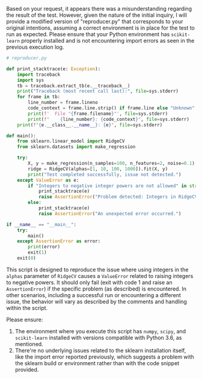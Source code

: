 Based on your request, it appears there was a misunderstanding regarding the result of the test. However, given the nature of the initial inquiry, I will provide a modified version of "reproducer.py" that corresponds to your original intentions, assuming a correct environment is in place for the test to run as expected. Please ensure that your Python environment has `scikit-learn` properly installed and is not encountering import errors as seen in the previous execution log.

```python
# reproducer.py

def print_stacktrace(e: Exception):
    import traceback
    import sys
    tb = traceback.extract_tb(e.__traceback__)
    print("Traceback (most recent call last):", file=sys.stderr)
    for frame in tb:
        line_number = frame.lineno
        code_context = frame.line.strip() if frame.line else "Unknown"
        print(f'  File "{frame.filename}"', file=sys.stderr)
        print(f"    {line_number}: {code_context}", file=sys.stderr)
    print(f"{e.__class__.__name__}: {e}", file=sys.stderr)

def main():
    from sklearn.linear_model import RidgeCV
    from sklearn.datasets import make_regression

    try:
        X, y = make_regression(n_samples=100, n_features=2, noise=0.1)
        ridge = RidgeCV(alphas=[1, 10, 100, 1000]).fit(X, y)
        print("Test completed successfully, issue not detected.")
    except ValueError as e:
        if "Integers to negative integer powers are not allowed" in str(e):
            print_stacktrace(e)
            raise AssertionError("Problem detected: Integers in RidgeCV alphas cause an error.")
        else:
            print_stacktrace(e)
            raise AssertionError("An unexpected error occurred.")

if __name__ == "__main__":
    try:
        main()
    except AssertionError as error:
        print(error)
        exit(1)
    exit(0)
```

This script is designed to reproduce the issue where using integers in the `alphas` parameter of `RidgeCV` causes a `ValueError` related to raising integers to negative powers. It should only fail (exit with code 1 and raise an `AssertionError`) if the specific problem (as described) is encountered. In other scenarios, including a successful run or encountering a different issue, the behavior will vary as described by the comments and handling within the script.

Please ensure:

1. The environment where you execute this script has `numpy`, `scipy`, and `scikit-learn` installed with versions compatible with Python 3.6, as mentioned.
2. There're no underlying issues related to the sklearn installation itself, like the import error reported previously, which suggests a problem with the sklearn build or environment rather than with the code snippet provided.